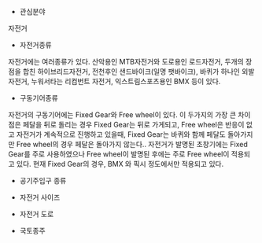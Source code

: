 ﻿* 관심분야

자전거

* 자전거종류

자전거에는 여러종류가 있다. 산악용인 MTB자전거와 도로용인 로드자전거, 두개의 장점을 합친 하이브리드자전거, 전천후인 샌드바이크(일명 팻<fat>바이크), 바퀴가 하나인 외발자전거, 누워서타는 리컴번트 자전거, 익스트림스포츠용인 BMX 등이 있다.

* 구동기어종류

자전거의 구동기어에는 Fixed Gear와 Free wheel이 있다. 이 두가지의 가장 큰 차이점은 페달을 뒤로 돌리는 경우 Fixed Gear는 뒤로 가게되고, Free wheel은 반응이 없고 자전거가 계속적으로 진행하고 있을때, Fixed Gear는 바퀴와 함께 페달도 돌아가지만 Free wheel의 경우 페달은 돌아가지 않는다.. 자전거가 발명된 초창기에는 Fixed Gear를 주로 사용하였으나 Free wheel이 발명된 후에는 주로 Free wheel이 적용되고 있다. 현재 Fixed Gear의 경우, BMX 와 픽시 정도에서만 적용되고 있다.

* 공기주입구 종류

* 자전거 사이즈

* 자전거 도로

* 국토종주